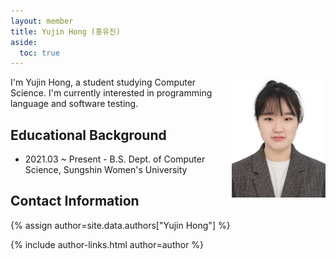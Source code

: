```yaml
---
layout: member
title: Yujin Hong (홍유진)
aside:
  toc: true
---
```


<img src="/assets/images/members/yujin.hong.jpg"
align="right" style="margin-left: 1em" width="150em">

I'm Yujin Hong, a student studying Computer Science. I'm currently interested in programming language and software testing.


## Educational Background

- 2021.03 ~ Present - B.S. Dept. of Computer Science, Sungshin Women's University


## Contact Information
<!-- include author links -->
{% assign author=site.data.authors["Yujin Hong"] %}
<div>{% include author-links.html author=author %}</div>
